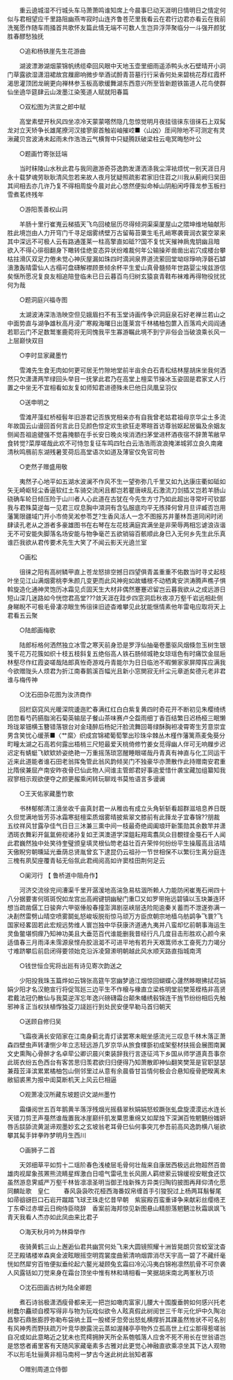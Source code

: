 <!-- { "loadSidebar": true } -->
　　重云遶城湿不行城头车马萧萧鸣谁知席上今晨事巳动天涯明日情明日之情定何似与君相望应千里路阻幽燕岑寂时山连齐鲁苍茫里我看云在君行边君亦看云在我前洗冤愿作随车雨掻首共歌怀友篇此情无端不可数人生岂异浮萍聚临分一斗强开颜犹胜春醪愁独抚 

　　○追和杨铁崖先生花游曲 

　　湖波漂渺湖烟蒙锦帆绣缆牵回风眼中天地玉壶里细雨遥添鸭头水石壁晴开小洞门草露欲湿潇泪裙故宫屧廊响微步举酒试酹青苔墓行行采香何处来碧桃花荐红霞杯渴思灌顶团龙碗更向禅林参玉板高歌缓舞湖东西意兴所至皆新题铁笛道人花鸟使群仙坐遶华筵肆云山泼墨江染笺道人赋就阳春篇 

　　○双松图为洪宣之郎中赋 

　　高堂素壁开秋风四坐凉冷天蒙蒙嗒然隐几忽惊觉明月夜挂徂徕东徂徕石上双髯龙对立天矫争长雄尾撩河汉接寥廓首触岩岫摧崆■〈山凶〉厓间隙地不可测定有灵湫藏贝宫波涛未起雨未作浩浩云气横胷中只疑腾跃破梁柱云电冥晦愁叶公 

　　○题画竹寄张廷端 

　　当时秣陵山水秋此君与我同遨游奇芬逸韵发潇洒涤我尘滓袪烦忧一别天涯日月永十载梦魂劳耿耿清风忽若来故人夜月犹疑照疏影君家旧住苕之川我从蓟阙归吴田其间相去亦几许乃复不得相周旋今晨对此心悠然便拟命棹山阴船闲呼箨龙参玉板扫雪煮茗终残年 

　　○游阳羡善权山洞 

　　羊肠十里行崔嵬云梯插天飞鸟回棱层历尽得倾洞渠渠厦屋山之隈坤维地轴献形胜此境岂由人力开穹门千寻足烟雾绣壁万古留莓苔粟生毛孔峭寒袭膏润衣裳空翠来其中深远不可极人云有路通蓬莱一柱高擎直如砥??国不复忧天摧神扄鬼钥幽且暗欲入不得心徘徊翻身下瞰转佳绝变态异状纷难裁何年公输操斧凿凿出岩穴成楼台攀枯拄滑仄双足力倦未觉心神灰屋漏如珠四时滴涧泉界道流萦回堂坳琮琤响浮磬石罅濆激轰晴雷仙人古榻可盘礴解襟顾景倾余杯平生爱山真骨髓频年世路婴尘埃兹游信矣惬所愿况复良友相追陪登临未已日云暮百鸟归树玄猿哀青鞋布袜难再得物役扰扰何为哉 

　　○题洞庭兴福寺图 

　　太湖波涛深浩浩映空但见娥眉扫不有玉堂诗画传争识洞庭泉石好老禅兰若山之中面势直与湖争雄秋高月浸广寒殿海曙日出蓬莱宫千林橘柚包篚入百落鸡犬闾阎通若耶云门不足数鹫峯鹿菀将无同愧我平生寡游瞩此境不到宁非俗会当破浪乘长风一上层巅快双目 

　　○李时显家藏墨竹 

　　雪滩先生食无肉如何更可居无竹隙地堂前半亩余白石青松结林屋胡床坐我何洒然只欠潇潇两竿绿回头举目一抚掌此君乃在高堂上檀栾节操冰玉姿固是君家丈人行置之中坐无不宜相看如友复如师知君进德殊未巳他日凤凰呈羽仪 

　　○送申明之 

　　雪滩芹藻虹桥桠髫年旧游君记否族党相亲亦有自我曾老姑君祖母京华尘土多流年故国云山谩回首何言此日见颜色惊定欢生欲狂走寒暄首访尊翁妪起居徧及余姻友侧闻吾祖逾徤强不觉喜掩额在手长安日晚炎埃消洒扫茅堂进杯酒夜宿不辞萧苇敝早食转觉?菜厚嗟哉此欢不可恃忽复征车鸣四牡白云浩浩雨浪浪掩涕城郛立良久南雍清秋鸣鴈前东湖残暑芰荷后高堂语次如道及薄宦仅免官司咎 

　　○吏然子赠盛用敬 

　　夷然子心地平如五湖水波澜不作风不生一望弥弥几千里又如九达康庄衢如砥如矢无崎岖轻尘香逼软红土车骑交流闲且都岂若瞿唐峡乱石激流刀剑插又岂若羊肠山硗确车轮日倾压险于山川者人心此道在古犹在今先生方寸乃如此超出寻常吁可钦鄙我与君殊莫逆每一见君三叹息胸中澒洞有含弘服底均平无拣择何曾月旦评臧否岂用藩篱限疆域门开小市倚吴淞参苓芝?生香风活人一念不图报苏井董林吾道同闲时闭肆读孔老从之游者多豪雄图书在右琴在左花枝满庭宾满坐是非荣辱两相忘谑浪诙谐无不可安能失脚落名场安能与物争毫芒五欲销镕百骸顺此身巳入无何乡先生此乐真谁匹我欲从君传要术先生大笑了不闻云影天光遶兰室 

　　○画松 

　　徂徕之阳有高树鳞甲直上苍龙怒排空撼日四望俱青盖重重不佑数当时寻丈起枝叶坐见江山满烟雾桃李朱颜几变更而此风神宛如故蟠根不动栖禽安洪涛腾声樵子惧斡旋造化通神灵饱历冰霜见贞固天生大材非偶然蹇蹇迟留岂云暮我欲从之成远游日短山深几迷路如今恍惚君高堂???敛天涯在跬步四窓洞启秋夜凉万壑千岩远相赴侧身睇睨不可极毛骨凄凉眼生怖徂徕旧迹杳难攀见此犹能惬情素他年雷电应取将天上君看五云聚 

　　○陆郎画梅歌 

　　陆郎标格何洒然独立冰雪之寒天前身恐是罗浮仙抽毫卷墨驱风烟倏忽玉树生银笺千花万花簇如织十枝五枝斜复五绝俗高人铁石肠倾城艳女琼瑶色有时痛饮金屈巵林壑尽作红霞姿嗟哉陆郎真恠奇游戏丹青能尔为日日临池不暇懒家家屏障挥应满我今欲赠陇头人烦君为折江南春鹅溪百幅光且新小窓閴寂无纤尘元章逝矣德元老非君谁与梅传神 

　　○沈石田杂花图为汝济商作 

　　回栏窈窕风光暖深院逶迤贮春满红红白白紫复黄四时奇花开不断初见朱樱绮绣团忽看芍药臙脂涴石菊英输屈子餐山茶味赛卢仝盌雨细丁香百结繁日迟杨桠三眠懒玲珑翠钿横玉簪错落银台对金琖醉后杨妃汗脸流舞回蕚绿酥胸袒凌霄寄生芳意崇宜男含笑忧心缓荼■〈艹縻〉织成宫锦裙葡萄擎出珍珠伞棘丛木槿作藩篱燕麦兔葵分町疃太湖之石高若何露出梧梢三尺短最爱天桃倚修竹姜女觅得幽人伴可无响屧步迟迟定有蜻蜓飞欵欵娇姿绝艳一万重摇荡琐窓醒睡眼嗟哉丹青真有神直与化工同运干近来此道能者谁石田老翁挥兔管此翁风韵倾吴门不独豪华亦萧散作此持赠南安君重比隋侯兼屈产南安昨夜骨巳仙此物人间谁主管郎君好事逾爱惜什袭宝藏加组纂知我寂寥相示观欲便夺之颜更赧乘闲转玩聊戏书莫恠语言多谩谰 

　　○王天佑家藏墨竹歌 

　　书林郁郁清江濆坐收千亩真封君一从稚齿有成立头角斩斩看超群滋培息养日既久但觉满地皆芳芬冰霜寒挺檀栾质烟雾晴披紫翠文膝前有此箨龙子宜春锦??朋裁五纹祥风甘露孕佳气日日三沐兼三熏中间一枝最奇绝阊阖琅玕新策勋其余数竿并潇洒斑衣舞彩开氤氲俯视诸孙复如玊淇澳道学深鉏耘翔鸾翥凤众目覩铿金戞石千人闻此君巍然独中处笑待奎璧颁皇填灵根仙笴老益壮百卉荣悴何纷纷平生操履高且洁晴天傲睨穷朝曛延光垂荫总贤胤曾玄下逮昆仍云祖孙一节世相保不以繁衍生离分庭连三槐有夙契座覆青毡无俗氛此君阀阅高如许窦桂田荆何足云 

　　○阑河行 【 鲁桥道中阻舟作】 

　　河济交流徐兖间漕渠千里开潺湲地高湍急易枯涸所赖人力能防闲崔嵬石闸四十八分据要害何斑斑怳如龙宫出高阙键钥幽秘门重□又如罗带拖远碧镇以玉玦兼连环想当疏凿僝工日骏奔六甲驱倕般春撞澎湃剧巫峡层迭险阨逾秦关蓄而不泄遂弥满一决剨然雷劈山晴空喷雾鬬虬怒峻坂脱衔惊马顽万方臣庶朝宗地樯乌舫鹢争飞睘?飞　国家经畧固若此宏规远势维人寰岂独中华获康济道通九夷并八蛮却忆前朝事海运生灵鱼鳖堪恫瘝乃知神功美且大垂范百代谁能删我昔经行凡几度目击形胜欢心颜今来适值春三月雨泽未霈源泉悭舟胶沮洳不可进平地有若升天艰篙师水工奋死力力竭分寸难跻攀后前启闭得要领始克沿泝凌奫潫明朝越此风水顺天路直指城南湾 

　　○钱世恒佥宪将出廵有诗见寄次韵送之 

　　少阳投我珠玉篇烨如云锦张高筵午窓幽梦遶江烟惊回蝴蝶心蘧然眵眼拂拭花娟娟少阳才名汉鲍宣行将促驾廵三边平生不作榱与椽直立梁栋明堂前樊笼桎梏非高贤君戴法冠仍散仙与我莫逆浑忘年逸兴磅礴霜台颠朱幡绣毂锦连干旌节纷纷相后先触邪神豸正当权扶植惸独芟刀諓廵行到处民安便早勒马首归朝天 

　　○送顾自修归吴 

　　飞霜夜满长安陌家在江南身蓟北青灯读罢寒未眠坐感流光三叹息千林木落正萧森四壁虫声转凄恻少年立志轻远游几岁京华从旅食檏斵初成架壑材扶摇会展图南翼文史熏陶心骨醉才名卓荦公卿识晨兴束装辞我行言逐征鸿下乡国从师学道真吾事奈此斑衣纷五色西台有客苦思归羡君欲归归便得乃知萧散即神仙翻笑樊笼是官职瑟瑟兼葭苙泽滨累累橘柚包山侧邻里过从意有余晨昏甘旨情何极会合悬知瘦骨肥暌离未敝貂裘黑为报中闺莫断机天上风云巳相逼 

　　○观萧凌汉所藏东坡题识文湖州墨竹 

　　霜缣阅世五百年鹅黄半落浮残烟光摇翡翠秋娟娟怒蛟蹶张虬盘旋漠漠远水连长天错刀剪玊声戞然谁哉置我冰崖巅纤肌发粟思重绵又如犀烛下深渊百恠魍魉纷媸妍唇舌舕舔流黄涎谛观墨妙玄之玄坡翁老耳骨巳仙何事突兀参吾前高风逸韵横八埏欲攀其髯手姅拳昨梦明月生西川 

　　○画狮子二首 

　　天郊细草平如剪十二瑶阶春色浅棱层毛骨何壮哉来自康居西极远此物超然百兽雄肉视犀象孩罴熊流睛星辉激白日噫气雷吼生长风圉人羁绁萦云锦缓视安眠食还饮虽然游息霁威严万壑千林皆凛凛圣明当御玊烛新殊方异类归陶钧披图再拜仰清化愿同麟趾歌　皇仁 
　　春风袅袅吹花桠西海番奴帛缠首手引狻猊过上杨两耳鬅鬙尾如帚谽谺巨口石岩开蹴踏飞球玊珠走忆昔早朝　紫宸殿百蛮重译争来献彩丝缨络玊丁东牵过赤墀云日绚侍臣晓辞　香案前海邦惊见新图悬山精胆落魍魉泣秋霜飒飒飞青天我看人杰亦如此凤由来比君子 

　　○海天秋月吟为林舜举作 

　　夜骑黄鹤三山上邂逅仙君共幽赏何处飞来大圆镜照耀十洲皆晃朗贝宫蛟室沈杳茫玊殿璚楼崒森爽金波眩眼摇空明霓裳度曲萦清响烟霏消尽天宇高一碧了不藏纤毫恍如然犀穷百恠便拟垂纶起六鳌光凝顾兔玄霜曰冷沁冯夷白锦袍凛然肌骨不可奈袭人风露铦如刀觉来身在霜台顶坐中惟有林和靖相看一笑据胡床南北两峯秋万顷 

　　○沈石田画古树为陆全卿题 

　　煮石诗翁极潇洒瘦骨都来无一把岂如噉肉富家儿腰大十围腹垂骻如何感兴托老树蠢尔麤顽自模写得非与物为玩戏似欲令人眩真假此树阅世三千年元化炉中久陶冶昌黎石鼎胀膨脝弥勒布袋纳土苴一股槎牙忽旁出怒虬横撑折其踝虽然恠状不可名别有风神秀而野扶疏万叶竞华腴露浣云蒸如渥赭亭亭物外立孤高世上红尘那得惹嗟翁自况或如此意略近之犹未也荒樗拥肿天所全系匏瓠落人应舍不死不用长在世翁语岂是悠悠者甫里客有天随风家藏毫素多古雅对此更觉心神融直欲乘凉坐其下达人观物不以形毛牡骊黄非相马南柯一梦古今迷此树此翁知者寡 

　　○赠别周道立侍御 

